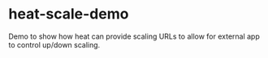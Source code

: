 # heat-scale-demo
Demo to show how heat can provide scaling URLs to allow for external app to control up/down scaling.
